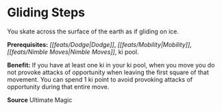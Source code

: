 ﻿---
cssclass: [feats]

---
# Gliding Steps

You skate across the surface of the earth as if gliding on ice.

**Prerequisites:** _[[feats/Dodge|Dodge]]_, _[[feats/Mobility|Mobility]]_, _[[feats/Nimble Moves|Nimble Moves]]_, ki pool.

**Benefit:** If you have at least one ki in your ki pool, when you move you do not provoke attacks of opportunity when leaving the first square of that movement. You can spend 1 ki point to avoid provoking attacks of opportunity during that entire move.

**Source** Ultimate Magic